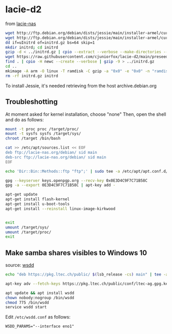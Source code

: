 # lacie-d2

from [lacie-nas](http://lacie-nas.org/doku.php?id=debian_install)

```sh
wget http://ftp.debian.org/debian/dists/jessie/main/installer-armel/current/images/kirkwood/network-console/lacie/uInitrd
wget http://ftp.debian.org/debian/dists/jessie/main/installer-armel/current/images/kirkwood/network-console/lacie/d2net/uImage
dd if=uInitrd of=initrd.gz bs=64 skip=1
mkdir initrd; cd initrd
gzip -d < ../initrd.gz | cpio --extract --verbose --make-directories --no-absolute-filenames
wget https://raw.githubusercontent.com/cjuniorfox/lacie-d2/main/preseed.cfg
find . | cpio -H newc --create --verbose | gzip -9 > ../initrd.gz
cd ..
mkimage -A arm -O linux -T ramdisk -C gzip -a "0x0" -e "0x0" -n "ramdisk with preseed.cfg" -d initrd.gz uInitrd
rm -rf initrd.gz initrd
```
To install Jessie, it's needed retrieving from the host archive.debian.org

## Troubleshotting
At moment asked for kernel installation, choose "none"
Then, open the shell and do as follows:
```sh
mount -t proc proc /target/proc/
mount -t sysfs sysfs /target/sys/
chroot /target /bin/bash

cat >> /etc/apt/sources.list << EOF
deb ftp://lacie-nas.org/debian/ sid main
deb-src ftp://lacie-nas.org/debian/ sid main
EOF

echo 'Dir::Bin::Methods::ftp "ftp";' | sudo tee -a /etc/apt/apt.conf.d/99local-ftp

gpg --keyserver keys.openpgp.org --recv-key 0x0E3D4C9F7C71B58C
gpg -a --export 0E3D4C9F7C71B58C | apt-key add -

apt-get update
apt-get install flash-kernel
apt-get install u-boot-tools
apt-get install --reinstall linux-image-kirkwood


exit
umount /target/sys/
umount /target/proc/
exit
```

## Make samba shares visibles to Windows 10
source: [wsdd](https://github.com/christgau/wsdd)

```sh
echo "deb https://pkg.ltec.ch/public/ $(lsb_release -cs) main" | tee -a /etc/apt/sources.list.d/wsdd.list

apt-key adv --fetch-keys https://pkg.ltec.ch/public/conf/ltec-ag.gpg.key

apt update && apt install wsdd
chown nobody:nogroup /bin/wsdd
chmod 775 /bin/wsdd
service wsdd start
```
Edit ```/etc/wsdd.conf``` as follows:
```
WSDD_PARAMS="--interface eno1"
```
